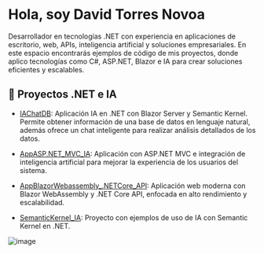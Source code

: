 # Hola, soy David Torres Novoa

Desarrollador en tecnologías .NET con experiencia en aplicaciones de escritorio, web, APIs, inteligencia artificial y soluciones empresariales. En este espacio encontrarás ejemplos de código de mis proyectos, donde aplico tecnologías como C#, ASP.NET, Blazor e IA para crear soluciones eficientes y escalables.

## 📌 Proyectos .NET e IA
- [IAChatDB](https://github.com/David-punto-net/IAChatDB): Aplicación IA en .NET con Blazor Server y Semantic Kernel. Permite obtener información de una base de datos en lenguaje natural, además ofrece un chat inteligente para realizar análisis detallados de los datos.

- [AppASP.NET_MVC_IA](https://github.com/David-punto-net/AppASP.NET_MVC_IA): Aplicación con ASP.NET MVC e integración de inteligencia artificial para mejorar la experiencia de los usuarios del sistema.

- [AppBlazorWebassembly_.NETCore_API](https://github.com/David-punto-net/AppBlazorWebassembly_.NETCore_API): Aplicación web moderna con Blazor WebAssembly y .NET Core API, enfocada en alto rendimiento y escalabilidad.

- [SemanticKernel_IA](https://github.com/David-punto-net/SemanticKernel_IA): Proyecto con ejemplos de uso de IA con Semantic Kernel en .NET.
  
  
![image](https://github.com/user-attachments/assets/2cc50579-f541-4e37-824e-58181f95f9ea)


